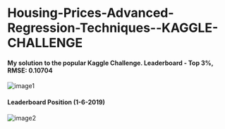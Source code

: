# Housing-Prices-Advanced-Regression-Techniques--KAGGLE-CHALLENGE
#### My solution to the popular Kaggle Challenge. Leaderboard - Top 3%, RMSE: 0.10704
![image1](https://github.com/abhinand5/Housing-Prices-Advanced-Regression-Techniques--KAGGLE-CHALLENGE/blob/master/Image1.png)

#### Leaderboard Position (1-6-2019)
![image2](https://github.com/abhinand5/Housing-Prices-Advanced-Regression-Techniques--KAGGLE-CHALLENGE/blob/master/Image2.png)
